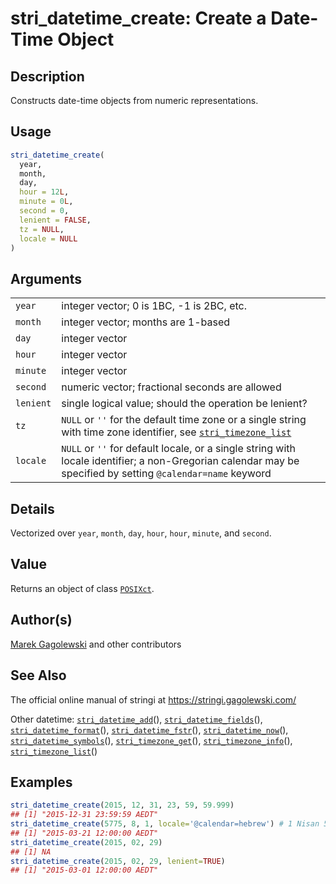 # stri\_datetime\_create: Create a Date-Time Object

## Description

Constructs date-time objects from numeric representations.

## Usage

```r
stri_datetime_create(
  year,
  month,
  day,
  hour = 12L,
  minute = 0L,
  second = 0,
  lenient = FALSE,
  tz = NULL,
  locale = NULL
)
```

## Arguments

|           |                                                                                                                                                                                |
|-----------|--------------------------------------------------------------------------------------------------------------------------------------------------------------------------------|
| `year`    | integer vector; 0 is 1BC, -1 is 2BC, etc.                                                                                                                                      |
| `month`   | integer vector; months are 1-based                                                                                                                                             |
| `day`     | integer vector                                                                                                                                                                 |
| `hour`    | integer vector                                                                                                                                                                 |
| `minute`  | integer vector                                                                                                                                                                 |
| `second`  | numeric vector; fractional seconds are allowed                                                                                                                                 |
| `lenient` | single logical value; should the operation be lenient?                                                                                                                         |
| `tz`      | `NULL` or `''` for the default time zone or a single string with time zone identifier, see [`stri_timezone_list`](https://stringi.gagolewski.com/rapi/stri_timezone_list.html) |
| `locale`  | `NULL` or `''` for default locale, or a single string with locale identifier; a non-Gregorian calendar may be specified by setting `@calendar=name` keyword                    |

## Details

Vectorized over `year`, `month`, `day`, `hour`, `hour`, `minute`, and `second`.

## Value

Returns an object of class [`POSIXct`](https://stat.ethz.ch/R-manual/R-patched/library/base/html/DateTimeClasses.html).

## Author(s)

[Marek Gagolewski](https://www.gagolewski.com/) and other contributors

## See Also

The official online manual of <span class="pkg">stringi</span> at <https://stringi.gagolewski.com/>

Other datetime: [`stri_datetime_add`](https://stringi.gagolewski.com/rapi/stri_datetime_add.html)(), [`stri_datetime_fields`](https://stringi.gagolewski.com/rapi/stri_datetime_fields.html)(), [`stri_datetime_format`](https://stringi.gagolewski.com/rapi/stri_datetime_format.html)(), [`stri_datetime_fstr`](https://stringi.gagolewski.com/rapi/stri_datetime_fstr.html)(), [`stri_datetime_now`](https://stringi.gagolewski.com/rapi/stri_datetime_now.html)(), [`stri_datetime_symbols`](https://stringi.gagolewski.com/rapi/stri_datetime_symbols.html)(), [`stri_timezone_get`](https://stringi.gagolewski.com/rapi/stri_timezone_get.html)(), [`stri_timezone_info`](https://stringi.gagolewski.com/rapi/stri_timezone_info.html)(), [`stri_timezone_list`](https://stringi.gagolewski.com/rapi/stri_timezone_list.html)()

## Examples




```r
stri_datetime_create(2015, 12, 31, 23, 59, 59.999)
## [1] "2015-12-31 23:59:59 AEDT"
stri_datetime_create(5775, 8, 1, locale='@calendar=hebrew') # 1 Nisan 5775 -> 2015-03-21
## [1] "2015-03-21 12:00:00 AEDT"
stri_datetime_create(2015, 02, 29)
## [1] NA
stri_datetime_create(2015, 02, 29, lenient=TRUE)
## [1] "2015-03-01 12:00:00 AEDT"
```
